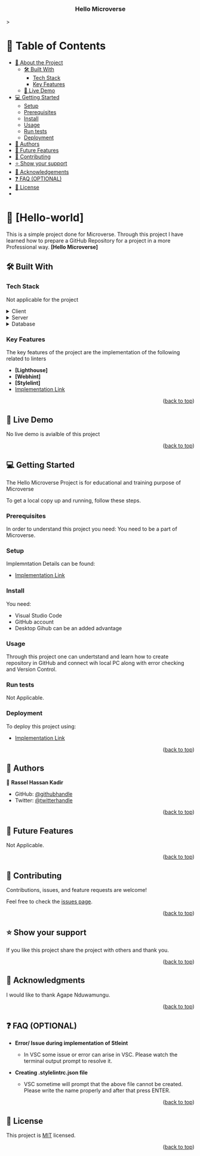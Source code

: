 <a name="readme-top"></a>

<!--
HOW TO USE:
This is an example of how you may give instructions on setting up your project locally.

Modify this file to match your project and remove sections that don't apply.

REQUIRED SECTIONS:
- Table of Contents
- About the Project
  - Built With
  - Live Demo
- Getting Started
- Authors
- Future Features
- Contributing
- Show your support
- Acknowledgements
- License

OPTIONAL SECTIONS:
- FAQ

After you're finished please remove all the comments and instructions!
-->

<div align="center">
  <h3><b>Hello Microverse</b></h3>
</div>>

<!-- TABLE OF CONTENTS -->

# 📗 Table of Contents

- [📖 About the Project](#about-project)
  - [🛠 Built With](#built-with)
    - [Tech Stack](#tech-stack)
    - [Key Features](#key-features)
  - [🚀 Live Demo](#live-demo)
- [💻 Getting Started](#getting-started)
  - [Setup](#setup)
  - [Prerequisites](#prerequisites)
  - [Install](#install)
  - [Usage](#usage)
  - [Run tests](#run-tests)
  - [Deployment](#triangular_flag_on_post-deployment)
- [👥 Authors](#authors)
- [🔭 Future Features](#future-features)
- [🤝 Contributing](#contributing)
- [⭐️ Show your support](#support)
- [🙏 Acknowledgements](#acknowledgements)
- [❓ FAQ (OPTIONAL)](#faq)
- [📝 License](#license)
- 
<!-- PROJECT DESCRIPTION -->
# 📖 [Hello-world] <a name="about-project"></a>
This is a simple project done for Microverse. Through this project I have learned how to prepare a GitHub Repository for a project in a more Professional way. 
**[Hello Microverse]** 

## 🛠 Built With <a name="built-with"></a>

### Tech Stack <a name="tech-stack"></a>

Not applicable for the project

<details>
  <summary>Client</summary>
  <ul>
    <li><a href="https://reactjs.org/">Not applicable</a></li>
  </ul>
</details>

<details>
  <summary>Server</summary>
  <ul>
    <li><a href="https://expressjs.com/">Not applicable</a></li>
  </ul>
</details>

<details>
<summary>Database</summary>
  <ul>
    <li><a href="https://www.postgresql.org/">Not applicable</a></li>
  </ul>
</details>

<!-- Features -->

### Key Features <a name="key-features"></a>

The key features of the project are the implementation of the following related to linters

- **[Lighthouse]**
- **[Webhint]**
- **[Stylelint]**
- [Implementation Link](https://github.com/microverseinc/linters-config/tree/master/html-css)

<p align="right">(<a href="#readme-top">back to top</a>)</p>

<!-- LIVE DEMO -->

## 🚀 Live Demo <a name="live-demo"></a>

No live demo is avialble of this project



<p align="right">(<a href="#readme-top">back to top</a>)</p>

<!-- GETTING STARTED -->

## 💻 Getting Started <a name="getting-started"></a>

The Hello Microverse Project is for educational and training purpose of Microverse

To get a local copy up and running, follow these steps.

### Prerequisites

In order to understand this project you need:
You need to be a part of Microverse.


### Setup
Implemntation Details can be found: 
- [Implementation Link](https://github.com/microverseinc/curriculum-transversal-skills/blob/main/documentation/hello_microverse_project.md)


### Install

You need:
- Visual Studio Code
- GitHub account
- Desktop Gihub can be an added advantage

### Usage

Through this project one can undertstand and learn how to create repository in GitHub and connect wih local PC along with error checking and Version Control.

### Run tests

Not Applicable.

### Deployment

To deploy this project using:
- [Implementation Link](https://github.com/microverseinc/curriculum-transversal-skills/blob/main/documentation/hello_microverse_project.md)


<p align="right">(<a href="#readme-top">back to top</a>)</p>

<!-- AUTHORS -->
## 👥 Authors <a name="authors"></a>
👤 **Rassel Hassan Kadir**

- GitHub: [@githubhandle](https://github.com/githubhandle)
- Twitter: [@twitterhandle](https://twitter.com/rhk_trading)

<p align="right">(<a href="#readme-top">back to top</a>)</p>

<!-- FUTURE FEATURES -->

## 🔭 Future Features <a name="future-features"></a>

Not Applicable.

<p align="right">(<a href="#readme-top">back to top</a>)</p>

<!-- CONTRIBUTING -->

## 🤝 Contributing <a name="contributing"></a>

Contributions, issues, and feature requests are welcome!

Feel free to check the [issues page](https://github.com/RHK-MICROVERSE/Hello-world/issues).

<p align="right">(<a href="#readme-top">back to top</a>)</p>

<!-- SUPPORT -->

## ⭐️ Show your support <a name="support"></a>

If you like this project share the project with others and thank you.

<p align="right">(<a href="#readme-top">back to top</a>)</p>

<!-- ACKNOWLEDGEMENTS -->

## 🙏 Acknowledgments <a name="acknowledgements"></a>

I would like to thank Agape Nduwamungu.

<p align="right">(<a href="#readme-top">back to top</a>)</p>
<!-- FAQ (optional) -->

## ❓ FAQ (OPTIONAL) <a name="faq"></a>


- **Error/ Issue during implementation of Stleint**

  - In VSC some issue or error can arise in VSC. Please watch the terminal output prompt to resolve it.

- **Creating .stylelintrc.json file**

  - VSC sometime will prompt that the above file cannot be created. Please write the name properly and after that press ENTER.

<p align="right">(<a href="#readme-top">back to top</a>)</p>

<!-- LICENSE -->

## 📝 License <a name="license"></a>

This project is [MIT](https://github.com/RHK-MICROVERSE/Hello-world/blob/add-license-1/LICENSE.md) licensed.


<p align="right">(<a href="#readme-top">back to top</a>)</p>
